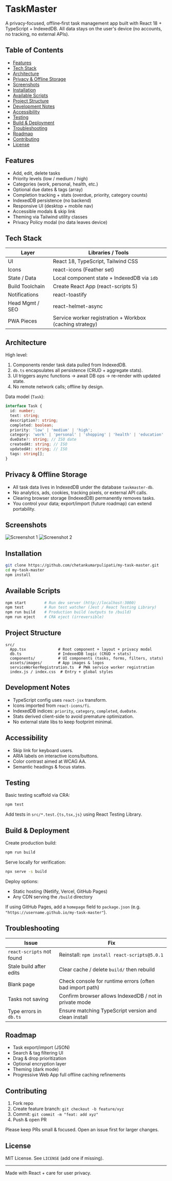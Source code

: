 # TaskMaster

A privacy‑focused, offline‑first task management app built with React 18 + TypeScript + IndexedDB. All data stays on the user's device (no accounts, no tracking, no external APIs).

## Table of Contents
- [Features](#features)
- [Tech Stack](#tech-stack)
- [Architecture](#architecture)
- [Privacy & Offline Storage](#privacy--offline-storage)
- [Screenshots](#screenshots)
- [Installation](#installation)
- [Available Scripts](#available-scripts)
- [Project Structure](#project-structure)
- [Development Notes](#development-notes)
- [Accessibility](#accessibility)
- [Testing](#testing)
- [Build & Deployment](#build--deployment)
- [Troubleshooting](#troubleshooting)
- [Roadmap](#roadmap)
- [Contributing](#contributing)
- [License](#license)

## Features
- Add, edit, delete tasks
- Priority levels (low / medium / high)
- Categories (work, personal, health, etc.)
- Optional due dates & tags (array)
- Completion tracking + stats (overdue, priority, category counts)
- IndexedDB persistence (no backend)
- Responsive UI (desktop + mobile nav)
- Accessible modals & skip link
- Theming via Tailwind utility classes
- Privacy Policy modal (no data leaves device)

## Tech Stack
| Layer | Libraries / Tools |
|-------|-------------------|
| UI | React 18, TypeScript, Tailwind CSS |
| Icons | react-icons (Feather set) |
| State / Data | Local component state + IndexedDB via `idb` |
| Build Toolchain | Create React App (react-scripts 5) |
| Notifications | react-toastify |
| Head Mgmt / SEO | react-helmet-async |
| PWA Pieces | Service worker registration + Workbox (caching strategy) |

## Architecture
High level:
1. Components render task data pulled from IndexedDB.
2. `db.ts` encapsulates all persistence (CRUD + aggregate stats).
3. UI triggers async functions -> await DB ops -> re-render with updated state.
4. No remote network calls; offline by design.

Data model (`Task`):
```ts
interface Task {
  id: number;
  text: string;
  description?: string;
  completed: boolean;
  priority: 'low' | 'medium' | 'high';
  category: 'work' | 'personal' | 'shopping' | 'health' | 'education' | 'other';
  dueDate?: string; // ISO date
  createdAt: string; // ISO
  updatedAt: string; // ISO
  tags: string[];
}
```

## Privacy & Offline Storage
- All task data lives in IndexedDB under the database `taskmaster-db`.
- No analytics, ads, cookies, tracking pixels, or external API calls.
- Clearing browser storage (IndexedDB) permanently removes tasks.
- You control your data; export/import (future roadmap) can extend portability.

## Screenshots
![Screenshot 1](src/assets/images/screenshot1.png)
![Screenshot 2](src/assets/images/screenshot2.png)

## Installation
```sh
git clone https://github.com/chetankumarpulipati/my-task-master.git
cd my-task-master
npm install
```

## Available Scripts
```sh
npm start        # Run dev server (http://localhost:3000)
npm test         # Run test watcher (Jest / React Testing Library)
npm run build    # Production build (outputs to /build)
npm run eject    # CRA eject (irreversible)
```

## Project Structure
```
src/
  App.tsx              # Root component + layout + privacy modal
  db.ts                # IndexedDB logic (CRUD + stats)
  components/          # UI components (tasks, forms, filters, stats)
  assets/images/       # App images & logos
  serviceWorkerRegistration.ts  # PWA service worker registration
  index.js / index.css  # Entry + global styles
```

## Development Notes
- TypeScript config uses `react-jsx` transform.
- Icons imported from `react-icons/fi`.
- IndexedDB indices: `priority`, `category`, `completed`, `dueDate`.
- Stats derived client-side to avoid premature optimization.
- No external state libs to keep footprint minimal.

## Accessibility
- Skip link for keyboard users.
- ARIA labels on interactive icons/buttons.
- Color contrast aimed at WCAG AA.
- Semantic headings & focus states.

## Testing
Basic testing scaffold via CRA:
```sh
npm test
```
Add tests in `src/*.test.{ts,tsx,js}` using React Testing Library.

## Build & Deployment
Create production build:
```sh
npm run build
```
Serve locally for verification:
```sh
npx serve -s build
```
Deploy options:
- Static hosting (Netlify, Vercel, GitHub Pages)
- Any CDN serving the `/build` directory

If using GitHub Pages, add a `homepage` field to `package.json` (e.g. `"https://username.github.io/my-task-master"`).

## Troubleshooting
| Issue | Fix |
|-------|-----|
| `react-scripts` not found | Reinstall: `npm install react-scripts@5.0.1` |
| Stale build after edits | Clear cache / delete `build/` then rebuild |
| Blank page | Check console for runtime errors (often bad import path) |
| Tasks not saving | Confirm browser allows IndexedDB / not in private mode |
| Type errors in `db.ts` | Ensure matching TypeScript version and clean install |

## Roadmap
- Task export/import (JSON)
- Search & tag filtering UI
- Drag & drop prioritization
- Optional encryption layer
- Theming (dark mode)
- Progressive Web App full offline caching refinements

## Contributing
1. Fork repo
2. Create feature branch: `git checkout -b feature/xyz`
3. Commit: `git commit -m "feat: add xyz"`
4. Push & open PR

Please keep PRs small & focused. Open an issue first for larger changes.

## License
MIT License. See `LICENSE` (add one if missing).

---
Made with React + care for user privacy.
